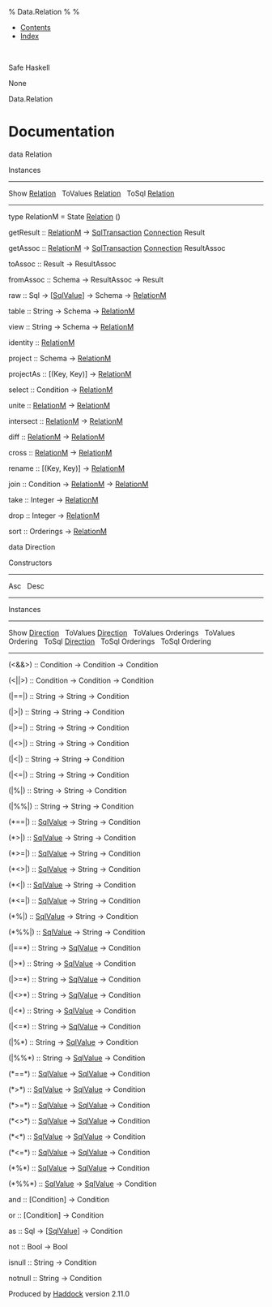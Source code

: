% Data.Relation
% 
% 

-   [Contents](index.html)
-   [Index](doc-index.html)

 

Safe Haskell

None

Data.Relation

Documentation
=============

data Relation

Instances

  ---------------------------------------------------- ---
  Show [Relation](Data-Relation.html#t:Relation)        
  ToValues [Relation](Data-Relation.html#t:Relation)    
  ToSql [Relation](Data-Relation.html#t:Relation)       
  ---------------------------------------------------- ---

type RelationM = State [Relation](Data-Relation.html#t:Relation) ()

getResult :: [RelationM](Data-Relation.html#t:RelationM) -\>
[SqlTransaction](Data-SqlTransaction.html#t:SqlTransaction)
[Connection](Data-SqlTransaction.html#t:Connection) Result

getAssoc :: [RelationM](Data-Relation.html#t:RelationM) -\>
[SqlTransaction](Data-SqlTransaction.html#t:SqlTransaction)
[Connection](Data-SqlTransaction.html#t:Connection) ResultAssoc

toAssoc :: Result -\> ResultAssoc

fromAssoc :: Schema -\> ResultAssoc -\> Result

raw :: Sql -\> [[SqlValue](Data-SqlTransaction.html#t:SqlValue)] -\>
Schema -\> [RelationM](Data-Relation.html#t:RelationM)

table :: String -\> Schema -\>
[RelationM](Data-Relation.html#t:RelationM)

view :: String -\> Schema -\>
[RelationM](Data-Relation.html#t:RelationM)

identity :: [RelationM](Data-Relation.html#t:RelationM)

project :: Schema -\> [RelationM](Data-Relation.html#t:RelationM)

projectAs :: [(Key, Key)] -\>
[RelationM](Data-Relation.html#t:RelationM)

select :: Condition -\> [RelationM](Data-Relation.html#t:RelationM)

unite :: [RelationM](Data-Relation.html#t:RelationM) -\>
[RelationM](Data-Relation.html#t:RelationM)

intersect :: [RelationM](Data-Relation.html#t:RelationM) -\>
[RelationM](Data-Relation.html#t:RelationM)

diff :: [RelationM](Data-Relation.html#t:RelationM) -\>
[RelationM](Data-Relation.html#t:RelationM)

cross :: [RelationM](Data-Relation.html#t:RelationM) -\>
[RelationM](Data-Relation.html#t:RelationM)

rename :: [(Key, Key)] -\> [RelationM](Data-Relation.html#t:RelationM)

join :: Condition -\> [RelationM](Data-Relation.html#t:RelationM) -\>
[RelationM](Data-Relation.html#t:RelationM)

take :: Integer -\> [RelationM](Data-Relation.html#t:RelationM)

drop :: Integer -\> [RelationM](Data-Relation.html#t:RelationM)

sort :: Orderings -\> [RelationM](Data-Relation.html#t:RelationM)

data Direction

Constructors

  ------ ---
  Asc     
  Desc    
  ------ ---

Instances

  ------------------------------------------------------ ---
  Show [Direction](Data-Relation.html#t:Direction)        
  ToValues [Direction](Data-Relation.html#t:Direction)    
  ToValues Orderings                                      
  ToValues Ordering                                       
  ToSql [Direction](Data-Relation.html#t:Direction)       
  ToSql Orderings                                         
  ToSql Ordering                                          
  ------------------------------------------------------ ---

(\<&&\>) :: Condition -\> Condition -\> Condition

(\<||\>) :: Condition -\> Condition -\> Condition

(|==|) :: String -\> String -\> Condition

(|\>|) :: String -\> String -\> Condition

(|\>=|) :: String -\> String -\> Condition

(|\<\>|) :: String -\> String -\> Condition

(|\<|) :: String -\> String -\> Condition

(|\<=|) :: String -\> String -\> Condition

(|%|) :: String -\> String -\> Condition

(|%%|) :: String -\> String -\> Condition

(\*==|) :: [SqlValue](Data-SqlTransaction.html#t:SqlValue) -\> String
-\> Condition

(\*\>|) :: [SqlValue](Data-SqlTransaction.html#t:SqlValue) -\> String
-\> Condition

(\*\>=|) :: [SqlValue](Data-SqlTransaction.html#t:SqlValue) -\> String
-\> Condition

(\*\<\>|) :: [SqlValue](Data-SqlTransaction.html#t:SqlValue) -\> String
-\> Condition

(\*\<|) :: [SqlValue](Data-SqlTransaction.html#t:SqlValue) -\> String
-\> Condition

(\*\<=|) :: [SqlValue](Data-SqlTransaction.html#t:SqlValue) -\> String
-\> Condition

(\*%|) :: [SqlValue](Data-SqlTransaction.html#t:SqlValue) -\> String -\>
Condition

(\*%%|) :: [SqlValue](Data-SqlTransaction.html#t:SqlValue) -\> String
-\> Condition

(|==\*) :: String -\> [SqlValue](Data-SqlTransaction.html#t:SqlValue)
-\> Condition

(|\>\*) :: String -\> [SqlValue](Data-SqlTransaction.html#t:SqlValue)
-\> Condition

(|\>=\*) :: String -\> [SqlValue](Data-SqlTransaction.html#t:SqlValue)
-\> Condition

(|\<\>\*) :: String -\> [SqlValue](Data-SqlTransaction.html#t:SqlValue)
-\> Condition

(|\<\*) :: String -\> [SqlValue](Data-SqlTransaction.html#t:SqlValue)
-\> Condition

(|\<=\*) :: String -\> [SqlValue](Data-SqlTransaction.html#t:SqlValue)
-\> Condition

(|%\*) :: String -\> [SqlValue](Data-SqlTransaction.html#t:SqlValue) -\>
Condition

(|%%\*) :: String -\> [SqlValue](Data-SqlTransaction.html#t:SqlValue)
-\> Condition

(\*==\*) :: [SqlValue](Data-SqlTransaction.html#t:SqlValue) -\>
[SqlValue](Data-SqlTransaction.html#t:SqlValue) -\> Condition

(\*\>\*) :: [SqlValue](Data-SqlTransaction.html#t:SqlValue) -\>
[SqlValue](Data-SqlTransaction.html#t:SqlValue) -\> Condition

(\*\>=\*) :: [SqlValue](Data-SqlTransaction.html#t:SqlValue) -\>
[SqlValue](Data-SqlTransaction.html#t:SqlValue) -\> Condition

(\*\<\>\*) :: [SqlValue](Data-SqlTransaction.html#t:SqlValue) -\>
[SqlValue](Data-SqlTransaction.html#t:SqlValue) -\> Condition

(\*\<\*) :: [SqlValue](Data-SqlTransaction.html#t:SqlValue) -\>
[SqlValue](Data-SqlTransaction.html#t:SqlValue) -\> Condition

(\*\<=\*) :: [SqlValue](Data-SqlTransaction.html#t:SqlValue) -\>
[SqlValue](Data-SqlTransaction.html#t:SqlValue) -\> Condition

(\*%\*) :: [SqlValue](Data-SqlTransaction.html#t:SqlValue) -\>
[SqlValue](Data-SqlTransaction.html#t:SqlValue) -\> Condition

(\*%%\*) :: [SqlValue](Data-SqlTransaction.html#t:SqlValue) -\>
[SqlValue](Data-SqlTransaction.html#t:SqlValue) -\> Condition

and :: [Condition] -\> Condition

or :: [Condition] -\> Condition

as :: Sql -\> [[SqlValue](Data-SqlTransaction.html#t:SqlValue)] -\>
Condition

not :: Bool -\> Bool

isnull :: String -\> Condition

notnull :: String -\> Condition

Produced by [Haddock](http://www.haskell.org/haddock/) version 2.11.0
